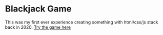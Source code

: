 # Blackjack Game

This was my first ever experience creating something with html/css/js stack back in 2020.
[Try the game here](https://bogpok.github.io/blackjackGame/)


